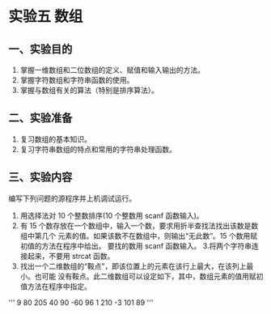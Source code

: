 # 实验五 数组

## 一、实验目的
1. 掌握一维数组和二位数组的定义、赋值和输入输出的方法。
2. 掌握字符数组和字符串函数的使用。
3. 掌握与数组有关的算法（特别是排序算法）。

## 二、实验准备
1. 复习数组的基本知识。
2. 复习字符串数组的特点和常用的字符串处理函数。

## 三、实验内容
编写下列问题的源程序并上机调试运行。
1. 用选择法对 10 个整数排序(10 个整数用 scanf 函数输入)。
2. 有 15 个数存放在一个数组中，输入一个数，要求用折半查找法找出该数是数组中第几个
元素的值。如果该数不在数组中，则输出“无此数”。15 个数用赋初值的方法在程序中给出。
要找的数用 scanf 函数输入。
3.将两个字符串连接起来，不要用 strcat 函数。
4. 找出一个二维数组的“鞍点”，即该位置上的元素在该行上最大，在该列上最小。也可能
没有鞍点。此二维数组可以设定如下，其中，数组元素的值用赋初值方法在程序中指定。

'''
9 80 205 40
90 -60 96 1
210 -3 101 89
'''

